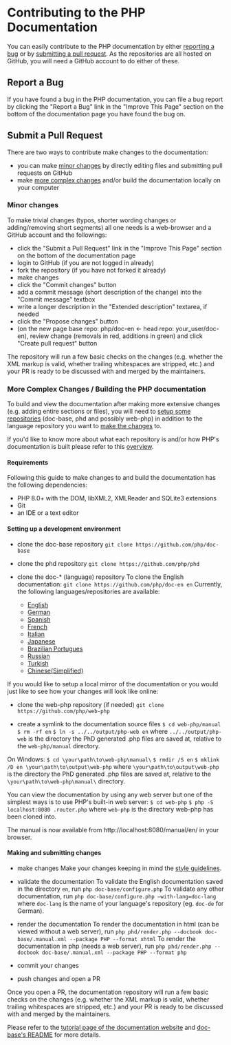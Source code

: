 # Contributing to the PHP Documentation

You can easily contribute to the PHP documentation by either [reporting a bug](#report-a-bug)
or by [submitting a pull request](#submit-a-pull-request).
As the repositories are all hosted on GitHub,
you will need a GitHub account to do either of these.

## Report a Bug

If you have found a bug in the PHP documentation,
you can file a bug report by clicking the "Report a Bug" link
in the "Improve This Page" section on the bottom of the documentation page
you have found the bug on.

## Submit a Pull Request

There are two ways to contribute make changes to the documentation:
 - you can make [minor changes](#minor-changes) by directly editing files
 and submitting pull requests on GitHub
 - make [more complex changes](#more-complex-changes--building-the-php-documentation)
 and/or build the documentation locally on your computer

### Minor changes

To make trivial changes (typos, shorter wording changes or adding/removing short segments)
all one needs is a web-browser and a GitHub account and the followings:

 - click the "Submit a Pull Request" link in the "Improve This Page" section
  on the bottom of the documentation page
 - login to GitHub (if you are not logged in already)
 - fork the repository (if you have not forked it already)
 - make changes
 - click the "Commit changes" button
 - add a commit message (short description of the change) into the "Commit message" textbox
 - write a longer description in the "Extended description" textarea, if needed
 - click the "Propose changes" button
 - (on the new page base repo: php/doc-en <- head repo: your_user/doc-en),
  review change (removals in red, additions in green) and click "Create pull request" button

The repository will run a few basic checks on the changes
(e.g. whether the XML markup is valid, whether trailing whitespaces are stripped, etc.)
and your PR is ready to be discussed with and merged by the maintainers.

### More Complex Changes / Building the PHP documentation

To build and view the documentation after making more extensive changes
(e.g. adding entire sections or files), you will need to
[setup some repositories](#setting-up-a-development-environment)
(doc-base, phd and possibly web-php)
in addition to the language repository you want to
[make the changes](#making-and-submitting-changes) to.

If you'd like to know more about what each repository is
and/or how PHP's documentation is built please refer to
this [overview](https://github.com/php/doc-base/OVERVIEW.md).

#### Requirements

Following this guide to make changes to and build the documentation has the following dependencies:
 - PHP 8.0+ with the DOM, libXML2, XMLReader and SQLite3 extensions
 - Git
 - an IDE or a text editor

#### Setting up a development environment

 - clone the doc-base repository
 ```git clone https://github.com/php/doc-base```

 - clone the phd repository
 ```git clone https://github.com/php/phd```

 - clone the doc-* (language) repository
  To clone the English documentation:
 ```git clone https://github.com/php/doc-en en```
  Currently, the following languages/repositories are available:
   - [English](https://github.com/php/doc-en)
   - [German](https://github.com/php/doc-de)
   - [Spanish](https://github.com/php/doc-es)
   - [French](https://github.com/php/doc-fr)
   - [Italian](https://github.com/php/doc-it)
   - [Japanese](https://github.com/php/doc-ja)
   - [Brazilian Portugues](https://github.com/php/doc-pt_br)
   - [Russian](https://github.com/php/doc-ru)
   - [Turkish](https://github.com/php/doc-tr)
   - [Chinese(Simplified)](https://github.com/php/doc-zh)

If you would like to setup a local mirror of the documentation
or you would just like to see how your changes will look like online:
 - clone the web-php repository (if needed)
 ```git clone https://github.com/php/web-php```

 - create a symlink to the documentation source files
 ```$ cd web-php/manual```
 ```$ rm -rf en```
 ```$ ln -s ../../output/php-web en```
 where `../../output/php-web` is the directory the PhD generated .php files are saved at,
 relative to the `web-php/manual` directory.

 On Windows:
 ```$ cd \your\path\to\web-php\manual\```
 ```$ rmdir /S en```
 ```$ mklink /D en \your\path\to\output\web-php```
 where `\your\path\to\output\web-php` is the directory the PhD generated .php files are saved at,
 relative to the `\your\path\to\web-php\manual\` directory.

 You can view the documentation by using any web server
 but one of the simplest ways is to use PHP's built-in web server:
 ```$ cd web-php```
 ```$ php -S localhost:8080 .router.php```
 where `web-php` is the directory web-php has been cloned into.

 The manual is now available from http://localhost:8080/manual/en/ in your browser.

#### Making and submitting changes

 - make changes
 Make your changes keeping in mind the [style guidelines](http://doc.php.net/tutorial/style.php).

 - validate the documentation
  To validate the English documentation saved in the directory `en`, run
  ```php doc-base/configure.php```
  To validate any other documentation, run
  ```php doc-base/configure.php –with-lang=doc-lang```
  where `doc-lang` is the name of your language's repository (eg. `doc-de` for German).

 - render the documentation
 To render the documentation in html (can be viewed without a web server), run
 ```php phd/render.php --docbook doc-base/.manual.xml --package PHP --format xhtml```
 To render the documentation in php (needs a web server), run
 ```php phd/render.php --docbook doc-base/.manual.xml --package PHP --format php```

 - commit your changes
 - push changes and open a PR

Once you open a PR, the documentation repository will run a few basic checks on the changes
(e.g. whether the XML markup is valid, whether trailing whitespaces are stripped, etc.)
and your PR is ready to be discussed with and merged by the maintainers.

Please refer to the [tutorial page of the documentation website](http://doc.php.net/tutorial/)
and [doc-base's README](https://github.com/php/doc-base/README.md) for more details.
